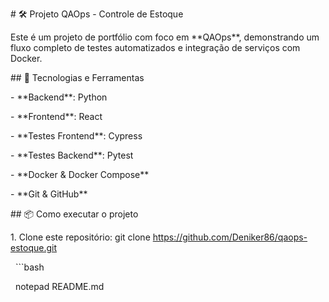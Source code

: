 \# 🛠️ Projeto QAOps - Controle de Estoque



Este é um projeto de portfólio com foco em \*\*QAOps\*\*, demonstrando um fluxo completo de testes automatizados e integração de serviços com Docker.



\## 🚀 Tecnologias e Ferramentas



\- \*\*Backend\*\*: Python

\- \*\*Frontend\*\*: React

\- \*\*Testes Frontend\*\*: Cypress

\- \*\*Testes Backend\*\*: Pytest

\- \*\*Docker \& Docker Compose\*\*

\- \*\*Git \& GitHub\*\*



\## 📦 Como executar o projeto



1\. Clone este repositório: git clone https://github.com/Deniker86/qaops-estoque.git



&nbsp;  ```bash

&nbsp;  notepad README.md




